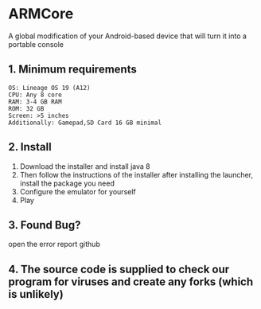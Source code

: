 # ARMCore
A global modification of your Android-based device that will turn it into a portable console
## 1. Minimum requirements ##
```
OS: Lineage OS 19 (A12)
CPU: Any 8 core
RAM: 3-4 GB RAM
ROM: 32 GB 
Screen: >5 inches
Additionally: Gamepad,SD Card 16 GB minimal

```
## 2. Install ##

1. Download the installer and install java 8
2. Then follow the instructions of the installer after installing the launcher, install the package you need 
3. Configure the emulator for yourself 
4. Play
## 3. Found Bug? ##
open the error report github
## 4. The source code is supplied to check our program for viruses and create any forks (which is unlikely) ##
